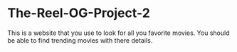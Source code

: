 # The-Reel-OG-Project-2

This is a website that you use to look for all you favorite movies. You should be able to find trending movies with there details. 
